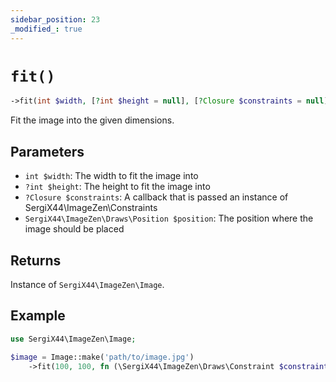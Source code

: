 ```yaml
---
sidebar_position: 23
_modified_: true
---
```

# `fit()`

```php
->fit(int $width, [?int $height = null], [?Closure $constraints = null], [SergiX44\ImageZen\Draws\Position $position = SergiX44\ImageZen\Draws\Position::CENTER]): SergiX44\ImageZen\Image
```
Fit the image into the given dimensions.

## Parameters

- `int $width`: The width to fit the image into
- `?int $height`: The height to fit the image into
- `?Closure $constraints`: A callback that is passed an instance of SergiX44\ImageZen\Constraints
- `SergiX44\ImageZen\Draws\Position $position`: The position where the image should be placed


## Returns

Instance of `SergiX44\ImageZen\Image`.

## Example

```php
use SergiX44\ImageZen\Image;

$image = Image::make('path/to/image.jpg')
    ->fit(100, 100, fn (\SergiX44\ImageZen\Draws\Constraint $constraint) => $constraint->upsize();, SergiX44\ImageZen\Draws\Position::TOP_LEFT);

```
